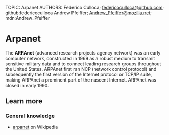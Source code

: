 TOPIC: Arpanet
AUTHORS: Federico Culloca; federicoculloca@github.com; github:federicoculloca
         Andrew Pfeiffer; Andrew_Pfeiffer@mozilla.net; mdn:Andrew_Pfeiffer

# Arpanet

The **ARPAnet** (advanced research projects agency network) was an early computer network,
constructed in 1969 as a robust medium to transmit sensitive military data and to
connect leading research groups throughout the United States. ARPAnet first ran NCP
(network control protocol) and subsequently the first version of the Internet protocol or TCP/IP suite,
making ARPAnet a prominent part of the nascent Internet. ARPAnet was closed in early 1990.

## Learn more

### General knowledge

- [arpanet](https://en.wikipedia.org/wiki/Arpanet) on Wikipedia
